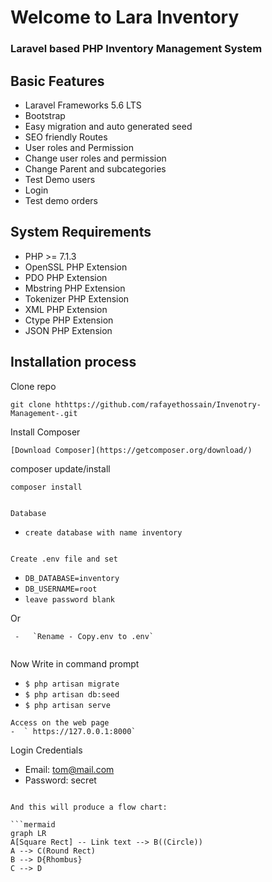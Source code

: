 # Welcome to Lara Inventory
### Laravel based PHP Inventory Management System


## Basic Features 
- Laravel Frameworks 5.6 LTS  
-  Bootstrap
-   Easy migration and auto generated seed
-   SEO friendly Routes
-   User roles and Permission
-   Change user roles and permission
-   Change Parent and subcategories
-   Test Demo users
-   Login
-   Test demo orders

## System Requirements
-   PHP >= 7.1.3
-   OpenSSL PHP Extension
-   PDO PHP Extension
-   Mbstring PHP Extension
-   Tokenizer PHP Extension
-   XML PHP Extension
-   Ctype PHP Extension
-   JSON PHP Extension

## Installation process 

Clone repo

```
git clone hthttps://github.com/rafayethossain/Invenotry-Management-.git

```
Install Composer

```
[Download Composer](https://getcomposer.org/download/)

```

composer update/install

```
composer install


Database

```
 -   `create database with name inventory`

```

Create .env file and set
```
 -   `DB_DATABASE=inventory`
 -   `DB_USERNAME=root`
 -   `leave password blank`

Or
```
 -   `Rename - Copy.env to .env`


```
Now Write in command prompt 

-   `$ php artisan migrate`
-   `$ php artisan db:seed`
-   `$ php artisan serve`


```
Access on the web page
-  ` https://127.0.0.1:8000`

```
Login Credentials 
- Email: tom@mail.com 
- Password: secret


```

And this will produce a flow chart:

```mermaid
graph LR
A[Square Rect] -- Link text --> B((Circle))
A --> C(Round Rect)
B --> D{Rhombus}
C --> D
```
